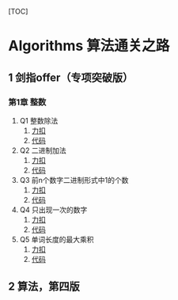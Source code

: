 [TOC]

# Algorithms 算法通关之路

## 1 剑指offer（专项突破版）
### 第1章 整数
1. Q1 整数除法
   1. [力扣](https://leetcode-cn.com/problems/xoh6Oh/)
   2. [代码](./sword-for-offer/ch1/Q1.py) 
2. Q2 二进制加法
   1. [力扣](https://leetcode-cn.com/problems/JFETK5/)
   2. [代码](./sword-for-offer/ch1/Q2.py)
3. Q3 前n个数字二进制形式中1的个数
   1. [力扣](https://leetcode-cn.com/problems/w3tCBm/)
   2. [代码](./sword-for-offer/ch1/Q3.py)
4. Q4 只出现一次的数字
   1. [力扣](https://leetcode-cn.com/problems/WGki4K/)
   2. [代码](./sword-for-offer/ch1/Q4.py)
5. Q5 单词长度的最大乘积
   1. [力扣](https://leetcode-cn.com/problems/aseY1I/)
   2. [代码](./sword-for-offer/ch1/Q5.py)



## 2 算法，第四版



